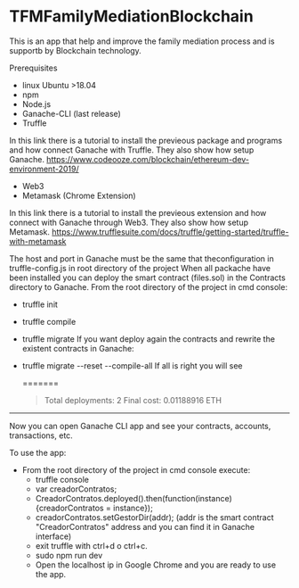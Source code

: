 # TFMFamilyMediationBlockchain
This is an app that help and improve the family mediation process and is supportb by Blockchain technology.

Prerequisites
- linux Ubuntu >18.04
- npm
- Node.js
- Ganache-CLI (last release)
- Truffle

In this link there is a tutorial to install the previeous package and programs and how connect Ganache with Truffle. They also show how setup Ganache.
https://www.codeooze.com/blockchain/ethereum-dev-environment-2019/

- Web3
- Metamask (Chrome Extension)

In this link there is a tutorial to install the previeous extension and how connect with Ganache through Web3. They also show how setup Metamask.
https://www.trufflesuite.com/docs/truffle/getting-started/truffle-with-metamask

The host and port in Ganache must be the same that theconfiguration in truffle-config.js in root directory of the project
When all packache have been installed you can deploy the smart contract (files.sol) in the Contracts directory to Ganache.
From the root directory of the project in cmd console:
- truffle init
- truffle compile
- truffle migrate
If you want deploy again the contracts and rewrite the existent contracts in Ganache:
- truffle migrate --reset --compile-all
If all is right you will see

    =======
    > Total deployments:   2
    > Final cost:          0.01188916 ETH
--------------------------------------------

Now you can open Ganache CLI app and see your contracts, accounts, transactions, etc.

To use the app:
- From the root directory of the project in cmd console execute:
    - truffle console
    - var creadorContratos;
    - CreadorContratos.deployed().then(function(instance){creadorContratos = instance});
    - creadorContratos.setGestorDir(addr);   (addr is the smart contract "CreadorContratos" address and you can find it in Ganache interface)
    - exit truffle with ctrl+d o ctrl+c.
    - sudo npm run dev  
    - Open the localhost ip in Google Chrome and you are ready to use the app.
